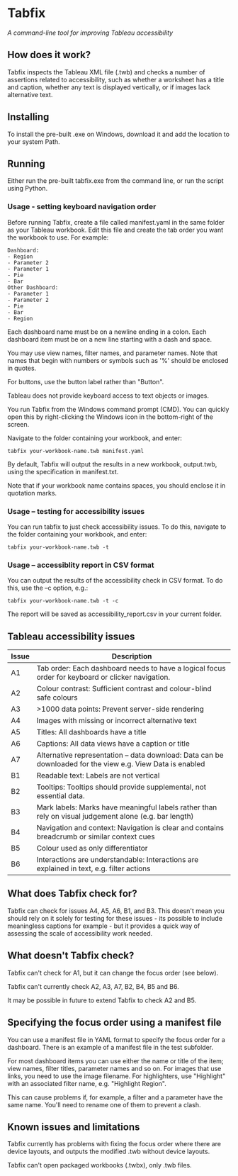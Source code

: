 # Tabfix

*A command-line tool for improving Tableau accessibility*

## How does it work?
Tabfix inspects the Tableau XML file (.twb) and checks a number of assertions related to accessibility, 
such as whether a worksheet has a title and caption, whether any text is displayed
vertically, or if images lack alternative text.

## Installing
To install the pre-built .exe on Windows, 
download it and add the location to your system Path.

## Running
Either run the pre-built tabfix.exe from the command line, or run the script
using Python.

### Usage - setting  keyboard navigation order
Before running Tabfix, create a file called manifest.yaml in the same folder as your Tableau workbook. Edit this file and create the tab order you want the workbook to use. For example: 
~~~
Dashboard:
- Region
- Parameter 2
- Parameter 1
- Pie
- Bar
Other Dashboard:
- Parameter 1
- Parameter 2
- Pie
- Bar
- Region
~~~


Each dashboard name must be on a newline ending in a colon. Each dashboard item must be on a new line starting with a dash and space. 

You may use view names, filter names, and parameter names. Note that names that begin with numbers or symbols such as '%' should be enclosed in quotes. 

For buttons, use the button label rather than "Button". 

Tableau does not provide keyboard access to text objects or images. 

You run Tabfix from the Windows command prompt (CMD).  You can quickly open this by right-clicking the Windows icon in the bottom-right of the screen. 

Navigate to the folder containing your workbook, and enter: 

`tabfix your-workbook-name.twb manifest.yaml`

By default, Tabfix will output the results in a new workbook, output.twb, using the specification in manifest.txt. 

Note that if your workbook name contains spaces, you should enclose it in quotation marks. 


### Usage – testing for accessibility issues 
You can run tabfix to just check accessibility issues. To do this, navigate to the folder containing your workbook, and enter: 

`tabfix your-workbook-name.twb -t `


### Usage – accessiblity report in CSV format 
You can output the results of the accessibility check in CSV format. To do this, use the –c option, e.g.: 

`tabfix your-workbook-name.twb -t -c `

The report will be saved as accessibility_report.csv in your current folder. 

## Tableau accessibility issues

Issue | Description
----- | -----
A1 | Tab order: Each dashboard needs to have a logical focus order for keyboard or clicker navigation. 
A2 | Colour contrast:  Sufficient contrast and colour-blind safe colours 
A3 | >1000 data points: Prevent server-side rendering 
A4 | Images with missing or incorrect alternative text 
A5 | Titles: All dashboards have a title 
A6 | Captions: All data views have a caption or title 
A7 | Alternative representation – data download: Data can be downloaded for the view e.g. View Data is enabled 
B1 | Readable text: Labels are not vertical 
B2 | Tooltips: Tooltips should provide supplemental, not essential data. 
B3 | Mark labels: Marks have meaningful labels rather than rely on visual judgement alone (e.g. bar length) 
B4 | Navigation and context: Navigation is clear and contains breadcrumb or similar context cues 
B5 | Colour used as only differentiator 
B6 | Interactions are understandable: Interactions are explained in text, e.g. filter actions 

## What does Tabfix check for?
Tabfix can check for issues A4, A5, A6, B1, and B3. This doesn't mean you
should rely on it solely for testing for these issues - its possible to
include meaningless captions for example - but it provides a quick way of
assessing the scale of accessibility work needed.

## What doesn't Tabfix check?
Tabfix can't check for A1, but it can change the focus order (see below).

Tabfix can't currently check A2, A3, A7, B2, B4, B5 and B6.

It may be possible in future to extend Tabfix to check A2 and B5.

## Specifying the focus order using a manifest file
You can use a manifest file in YAML format to specify the focus order
for a dashboard. There is an example of a manifest file in the test subfolder.

For most dashboard items you can use either the name or title of the item; view names, 
filter titles, parameter names and so on. For images that use links, you need to use
the image filename. For highlighters, use "Highlight" with an associated filter name, 
e.g. "Highlight Region".

This can cause problems if, for example, a filter and a parameter have the same name. 
You'll need to rename one of them to prevent a clash.

## Known issues and limitations
Tabfix currently has problems with fixing the focus order where there are 
device layouts, and outputs the modified .twb without device layouts.

Tabfix can't open packaged workbooks (.twbx), only .twb files.
